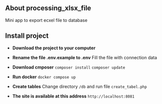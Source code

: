 ## About processing_xlsx_file

Mini app to export ecxel file to database

## Install project

- **Download the project to your computer**

- **Rename the file .env.example to .env**
  Fill the file with connection data

- **Download cmposer**
  `composer install`
  `composer update`

- **Run docker**
  `docker compose up`

- **Create tables**
  Change directory `/db` and run file `create_tabel.php`
  
- **The site is available at this address**
  `http://localhost:8081`
